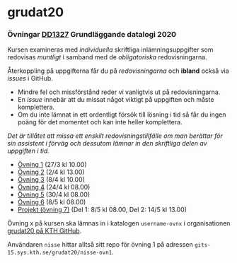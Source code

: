 # grudat20

### Övningar [DD1327](https://www.kth.se/social/course/DD1327/) Grundläggande datalogi 2020

Kursen examineras med *individuella* skriftliga inlämningsuppgifter som redovisas *muntligt*
i samband med de *obligatoriska* redovisningarna.

Återkoppling på uppgifterna får du på *redovisningarna* och **ibland** också via *issues* i GitHub.

- Mindre fel och missförstånd reder vi vanligtvis ut på redovisningarna.
- En *issue* innebär att du missat något viktigt på uppgiften och måste komplettera.
- Om du inte lämnat in ett ordentligt försök till lösning i tid så får du ingen poäng för det momentet
  och kan inte heller komplettera.

*Det är tillåtet att missa ett enskilt redovisningstillfälle om man berättar för sin assistent i förväg
och dessutom lämnar in den skriftliga delen av uppgiften i tid.*

- [Övning 1](https://github.com/yourbasic/grudat20/blob/master/ovn1.md) (27/3 kl 10.00)
- [Övning 2](https://github.com/yourbasic/grudat20/blob/master/ovn2.md) (2/4 kl 13.00)
- [Övning 3](https://github.com/yourbasic/grudat20/blob/master/ovn3.md) (8/4 kl 10.00)
- [Övning 4](https://github.com/yourbasic/grudat20/blob/master/ovn4.md) (24/4 kl 08.00)
- [Övning 5](https://github.com/yourbasic/grudat20/blob/master/ovn5.md) (30/4 kl 08.00)
- [Övning 6](https://github.com/yourbasic/grudat20/blob/master/ovn6.md) (8/5 kl 08.00)
- [Projekt (övning 7)](https://github.com/yourbasic/grudat20/blob/master/ovn7.md) (Del 1: 8/5 kl 08.00, Del 2: 14/5 kl 13.00)

Övning x på kursen ska lämnas in i katalogen
<code>username-ovnx</code> i organisationen [grudat20 på KTH GitHub](https://gits-15.sys.kth.se/grudat20).

Användaren `nisse` hittar alltså sitt repo för övning 1 på adressen
<code>gits-15.sys.kth.se/grudat20/nisse-ovn1</code>.
